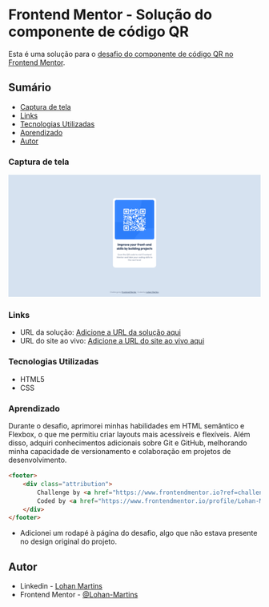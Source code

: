 # Frontend Mentor - Solução do componente de código QR

Esta é uma solução para o [desafio do componente de código QR no Frontend Mentor](https://www.frontendmentor.io/challenges/qr-code-component-iux_sIO_H).

## Sumário

-   [Captura de tela](#captura-de-tela)
-   [Links](#links)
-   [Tecnologias Utilizadas](#tecnologias-utilizadas)
-   [Aprendizado](#aprendizado)
-   [Autor](#autor)



### Captura de tela

![Captura de tela da página do projeto](./images/screenshot-desktop.png)

### Links

-   URL da solução: [Adicione a URL da solução aqui](https://sua-url-de-solução.com)
-   URL do site ao vivo: [Adicione a URL do site ao vivo aqui](https://lohan-martins.github.io/desafio-qrcode-frontend-mentor/)


### Tecnologias Utilizadas

-   HTML5
-   CSS


### Aprendizado

Durante o desafio, aprimorei minhas habilidades em HTML semântico e Flexbox, o que me permitiu criar layouts mais acessíveis e flexíveis. Além disso, adquiri conhecimentos adicionais sobre Git e GitHub, melhorando minha capacidade de versionamento e colaboração em projetos de desenvolvimento.


```html
<footer>
    <div class="attribution">
        Challenge by <a href="https://www.frontendmentor.io?ref=challenge" target="_blank">Frontend Mentor</a>.
        Coded by <a href="https://www.frontendmentor.io/profile/Lohan-Martins">Lohan Martins</a>.
    </div>
</footer>
```
- Adicionei um rodapé à página do desafio, algo que não estava presente no design original do projeto.


## Autor

-   Linkedin - [Lohan Martins](https://www.linkedin.com/in/lohan-martins-798297217/)
-   Frontend Mentor - [@Lohan-Martins](https://www.frontendmentor.io/profile/Lohan-Martins)


